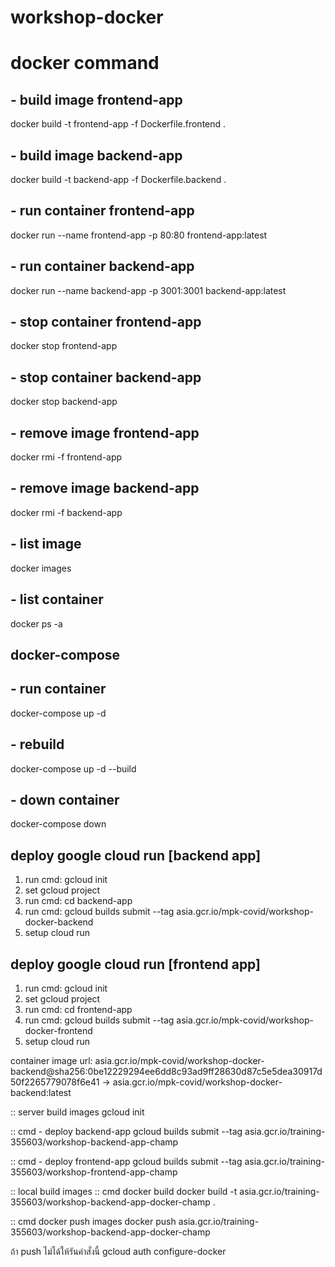 # workshop-docker

# docker command
## - build image frontend-app
docker build -t frontend-app -f Dockerfile.frontend .

## - build image backend-app
docker build -t backend-app -f Dockerfile.backend .

## - run container frontend-app
docker run --name frontend-app -p 80:80 frontend-app:latest

## - run container backend-app
docker run --name backend-app -p 3001:3001 backend-app:latest

## - stop container frontend-app
docker stop frontend-app

## - stop container backend-app
docker stop backend-app

## - remove image frontend-app
docker rmi -f frontend-app

## - remove image backend-app
docker rmi -f backend-app

## - list image
docker images

## - list container
docker ps -a


## docker-compose
## - run container
docker-compose up -d

## - rebuild
docker-compose up -d --build

## - down container 
docker-compose down 

## deploy google cloud run [backend app]
1. run cmd: gcloud init
2. set gcloud project
3. run cmd: cd backend-app
4. run cmd: gcloud builds submit --tag asia.gcr.io/mpk-covid/workshop-docker-backend
5. setup cloud run 


## deploy google cloud run [frontend app]
1. run cmd: gcloud init
2. set gcloud project
3. run cmd: cd frontend-app
4. run cmd: gcloud builds submit --tag asia.gcr.io/mpk-covid/workshop-docker-frontend
5. setup cloud run 

container image url:
asia.gcr.io/mpk-covid/workshop-docker-backend@sha256:0be12229294ee6dd8c93ad9ff28630d87c5e5dea30917d50f2265779078f6e41 -> asia.gcr.io/mpk-covid/workshop-docker-backend:latest

:: server build images
gcloud init

:: cmd - deploy backend-app
gcloud builds submit --tag asia.gcr.io/training-355603/workshop-backend-app-champ

:: cmd - deploy frontend-app
gcloud builds submit --tag asia.gcr.io/training-355603/workshop-frontend-app-champ


:: local build images
:: cmd docker build
docker build -t asia.gcr.io/training-355603/workshop-backend-app-docker-champ .

:: cmd docker push images
docker push asia.gcr.io/training-355603/workshop-backend-app-docker-champ

ถ้า push ไม่ได้ให้รันคำสั่งนี้
gcloud auth configure-docker
